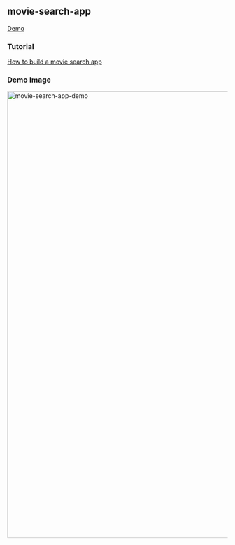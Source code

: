 ## movie-search-app
[Demo](https://ts-movie-search-app.netlify.app/)

### Tutorial
[How to build a movie search app](https://www.freecodecamp.org/news/how-to-build-a-movie-search-app-using-react-hooks-24eb72ddfaf7/)

### Demo Image
<img width="1022" alt="movie-search-app-demo" src="https://user-images.githubusercontent.com/45593212/79680961-6e6f3d80-8250-11ea-804f-ac155853d49b.png">
